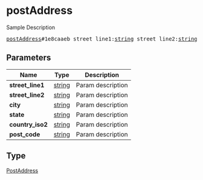 # postAddress

Sample Description

<pre>
<a href="../constructor/postAddress.md">postAddress</a>#1e8caaeb street_line1:<a href="../type/string.md">string</a> street_line2:<a href="../type/string.md">string</a> city:<a href="../type/string.md">string</a> state:<a href="../type/string.md">string</a> country_iso2:<a href="../type/string.md">string</a> post_code:<a href="../type/string.md">string</a> = <a href="../type/PostAddress.md">PostAddress</a>;</pre>
## Parameters

| Name | Type | Description |
|------|:----:|-------------|
| **street_line1** | <a href="../type/string.md">string</a> | Param description |
| **street_line2** | <a href="../type/string.md">string</a> | Param description |
| **city** | <a href="../type/string.md">string</a> | Param description |
| **state** | <a href="../type/string.md">string</a> | Param description |
| **country_iso2** | <a href="../type/string.md">string</a> | Param description |
| **post_code** | <a href="../type/string.md">string</a> | Param description |

## Type

<a href="../type/PostAddress.md">PostAddress</a>
